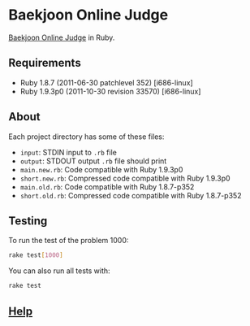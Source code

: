 # Baekjoon Online Judge

[Baekjoon Online Judge][] in Ruby.

## Requirements

- Ruby 1.8.7 (2011-06-30 patchlevel 352) [i686-linux]
- Ruby 1.9.3p0 (2011-10-30 revision 33570) [i686-linux]

## About

Each project directory has some of these files:

- `input`: STDIN input to `.rb` file
- `output`: STDOUT output `.rb` file should print
- `main.new.rb`: Code compatible with Ruby 1.9.3p0
- `short.new.rb`: Compressed code compatible with Ruby 1.9.3p0
- `main.old.rb`: Code compatible with Ruby 1.8.7-p352
- `short.old.rb`: Compressed code compatible with Ruby 1.8.7-p352

## Testing

To run the test of the problem 1000:

``` sh
rake test[1000]
```

You can also run all tests with:

``` sh
rake test
```

## [Help][]

[Baekjoon Online Judge]: https://www.acmicpc.net
[Help]: https://www.acmicpc.net/help/judge
